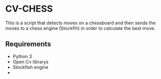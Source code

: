 # CV-CHESS
This is a script that detects moves on a chessboard and then sends the moves to a chess engine (Stockfih) in order to calculate the best move.

## Requirements
 * Python 3
 * Open Cv librarys
 * Stockfish engine
 * 
